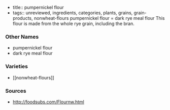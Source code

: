 - title:: pumpernickel flour
- tags:: unreviewed, ingredients, categories, plants, grains, grain-products, nonwheat-flours
pumpernickel flour = dark rye meal flour This flour is made from the whole rye grain, including the bran.

### Other Names

* pumpernickel flour
* dark rye meal flour

### Varieties

* [[nonwheat-flours]]

### Sources
* http://foodsubs.com/Flournw.html
